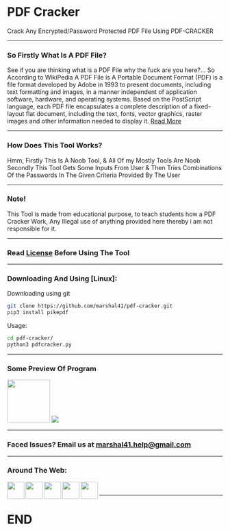 # PDF Cracker
Crack Any Encrypted/Password Protected PDF File Using PDF-CRACKER

---
### So Firstly What Is A PDF File?
See if you are thinking what is a PDF File why the fuck are you here?...
So According to WikiPedia A PDF File is A Portable Document Format (PDF) is a file format developed by Adobe in 1993 to present documents, including text formatting and images, in a manner independent of application software, hardware, and operating systems. Based on the PostScript language, each PDF file encapsulates a complete description of a fixed-layout flat document, including the text, fonts, vector graphics, raster images and other information needed to display it. [Read More](https://en.wikipedia.org/wiki/PDF)

---
### How Does This Tool Works?
Hmm, Firstly This Is A Noob Tool, & All Of my Mostly Tools Are Noob
Secondly This Tool Gets Some Inputs From User & Then Tries Combinations Of the Passwords In The Given Criteria Provided By The User

---
### Note!
This Tool is made from educational purpose, to teach students how a PDF Cracker Work, Any Illegal use of anything provided here thereby i am not responsible for it.

---
### Read [License](LICENSE) Before Using The Tool

---
### Downloading And Using [Linux]:
Downloading using git
```bash
git clone https://github.com/marshal41/pdf-cracker.git
pip3 install pikepdf
```
Usage:
```bash
cd pdf-cracker/
python3 pdfcracker.py
```
---
### Some Preview Of Program
<img src="https://github.com/marshal41/assets/blob/main/pdf-cracker/image2.png" width='100px'>
<img src="https://github.com/marshal41/assets/blob/main/pdf-cracker/image.jpg">

---
### Faced Issues? Email us at [marshal41.help@gmail.com](mailto:marshal41.help@gmail.com)

---
### Around The Web:

[<img align="left" alt="" width="40px" src="https://github.com/marshal41/marshal41/blob/main/assets/social-media/web.png" />][website]
[<img align="left" width="40px" src="https://github.com/marshal41/marshal41/blob/main/assets/social-media/twitter.png" />][twitter]
[<img align="left" width="40px" src="https://github.com/marshal41/marshal41/blob/main/assets/social-media/instagram.png" />][instagram]
[<img align="left" width="40px" src="https://github.com/marshal41/marshal41/blob/main/assets/social-media/github.png" />][github]
[<img align="left" width="40px" src="https://github.com/marshal41/marshal41/blob/main/assets/social-media/youtube.png" />][youtube]
<br />

---
# END

[website]: https://marshal41.github.io
[twitter]: https://twitter.com/41marshal
[youtube]: https://www.youtube.com/channel/UCYSgcqLjqeip37Bla0Pk72Q?sub_confirmation=yes
[instagram]: https://www.instagram.com/41marshal
[github]: https://www.github.com/marshal41
